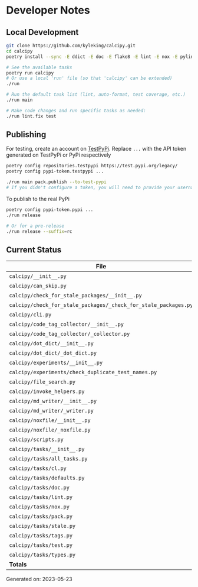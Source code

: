# Developer Notes

## Local Development

```sh
git clone https://github.com/kyleking/calcipy.git
cd calcipy
poetry install --sync -E ddict -E doc -E flake8 -E lint -E nox -E pylint -E stale -E tags -E test -E types

# See the available tasks
poetry run calcipy
# Or use a local 'run' file (so that 'calcipy' can be extended)
./run

# Run the default task list (lint, auto-format, test coverage, etc.)
./run main

# Make code changes and run specific tasks as needed:
./run lint.fix test
```

## Publishing

For testing, create an account on [TestPyPi](https://test.pypi.org/legacy/). Replace `...` with the API token generated on TestPyPi or PyPi respectively

```sh
poetry config repositories.testpypi https://test.pypi.org/legacy/
poetry config pypi-token.testpypi ...

./run main pack.publish --to-test-pypi
# If you didn't configure a token, you will need to provide your username and password to publish
```

To publish to the real PyPi

```sh
poetry config pypi-token.pypi ...
./run release

# Or for a pre-release
./run release --suffix=rc
```

## Current Status

<!-- {cts} COVERAGE -->
| File                                                            |   Statements |   Missing |   Excluded | Coverage   |
|-----------------------------------------------------------------|--------------|-----------|------------|------------|
| `calcipy/__init__.py`                                           |            2 |         0 |          0 | 100.0%     |
| `calcipy/can_skip.py`                                           |           17 |         1 |          0 | 92.9%      |
| `calcipy/check_for_stale_packages/__init__.py`                  |            4 |         2 |          0 | 50.0%      |
| `calcipy/check_for_stale_packages/_check_for_stale_packages.py` |          109 |         9 |          3 | 90.9%      |
| `calcipy/cli.py`                                                |           93 |        22 |         13 | 70.2%      |
| `calcipy/code_tag_collector/__init__.py`                        |            4 |         2 |          0 | 50.0%      |
| `calcipy/code_tag_collector/_collector.py`                      |          138 |         2 |          0 | 97.1%      |
| `calcipy/dot_dict/__init__.py`                                  |            4 |         2 |          0 | 50.0%      |
| `calcipy/dot_dict/_dot_dict.py`                                 |            8 |         0 |          0 | 100.0%     |
| `calcipy/experiments/__init__.py`                               |            0 |         0 |          0 | 100.0%     |
| `calcipy/experiments/check_duplicate_test_names.py`             |           36 |         0 |          2 | 98.3%      |
| `calcipy/file_search.py`                                        |           38 |         0 |          2 | 100.0%     |
| `calcipy/invoke_helpers.py`                                     |           35 |         4 |          0 | 88.1%      |
| `calcipy/md_writer/__init__.py`                                 |            4 |         2 |          0 | 50.0%      |
| `calcipy/md_writer/_writer.py`                                  |           95 |         7 |          0 | 91.9%      |
| `calcipy/noxfile/__init__.py`                                   |            4 |         2 |          0 | 50.0%      |
| `calcipy/noxfile/_noxfile.py`                                   |           52 |         2 |         32 | 95.3%      |
| `calcipy/scripts.py`                                            |           11 |         0 |         23 | 100.0%     |
| `calcipy/tasks/__init__.py`                                     |            0 |         0 |          0 | 100.0%     |
| `calcipy/tasks/all_tasks.py`                                    |           47 |         2 |          0 | 96.8%      |
| `calcipy/tasks/cl.py`                                           |           26 |         6 |          0 | 76.5%      |
| `calcipy/tasks/defaults.py`                                     |           20 |         0 |          0 | 92.9%      |
| `calcipy/tasks/doc.py`                                          |           44 |         0 |          8 | 100.0%     |
| `calcipy/tasks/lint.py`                                         |           54 |         1 |          0 | 92.9%      |
| `calcipy/tasks/nox.py`                                          |            8 |         0 |          0 | 100.0%     |
| `calcipy/tasks/pack.py`                                         |           32 |         4 |          0 | 85.4%      |
| `calcipy/tasks/stale.py`                                        |            8 |         2 |          0 | 80.0%      |
| `calcipy/tasks/tags.py`                                         |           15 |         0 |          0 | 100.0%     |
| `calcipy/tasks/test.py`                                         |           44 |         1 |          2 | 95.3%      |
| `calcipy/tasks/types.py`                                        |           15 |         0 |          0 | 100.0%     |
| **Totals**                                                      |          967 |        73 |         85 | 91.2%      |

Generated on: 2023-05-23
<!-- {cte} -->
